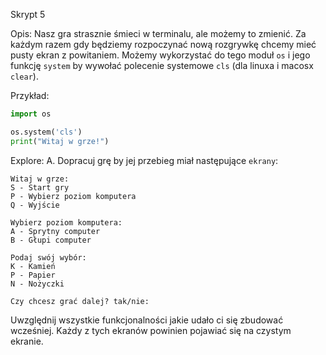 Skrypt 5

Opis:
Nasz gra strasznie śmieci w terminalu, ale możemy to zmienić. Za każdym razem gdy będziemy rozpoczynać nową rozgrywkę chcemy mieć pusty ekran z powitaniem.
Możemy wykorzystać do tego moduł `os` i jego funkcję `system` by wywołać polecenie systemowe `cls` (dla linuxa i macosx `clear`).

Przykład:
```python
import os

os.system('cls')
print("Witaj w grze!")
```

Explore:
A. Dopracuj grę by jej przebieg miał następujące `ekrany`:

```
Witaj w grze:
S - Start gry
P - Wybierz poziom komputera
Q - Wyjście
```

```
Wybierz poziom komputera:
A - Sprytny computer
B - Głupi computer
```

```
Podaj swój wybór:
K - Kamień
P - Papier
N - Nożyczki
```

```
Czy chcesz grać dalej? tak/nie:
```

Uwzględnij wszystkie funkcjonalności jakie udało ci się zbudować wcześniej. Każdy z tych ekranów powinien pojawiać się na czystym ekranie. 